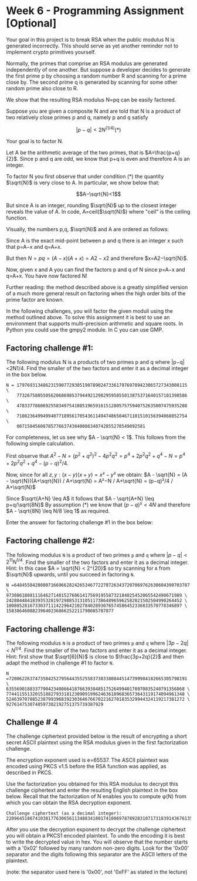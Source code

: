 # Week 6 - Programming Assignment [Optional]

Your goal in this project is to break RSA when the public modulus N is generated incorrectly. This should serve as yet another reminder not to implement crypto primitives yourself.

Normally, the primes that comprise an RSA modulus are generated independently of one another. But suppose a developer decides to generate the first prime p by choosing a random number R and scanning for a prime close by. The second prime q is generated by scanning for some other random prime also close to R.

We show that the resulting RSA modulus N=pq can be easily factored.

Suppose you are given a composite N and are told that N is a product of two relatively close primes p and q, namely p and q satisfy

$$|p−q|<2N^{(1/4)} (*)$$

Your goal is to factor N.

Let A be the arithmetic average of the two primes, that is $A=\frac{p+q}{2}$. Since p and q are odd, we know that p+q is even and therefore A is an integer.

To factor N you first observe that under condition (*) the quantity $\sqrt{N}$ is very close to A. In particular, we show below that:

$$A−\sqrt{N}<1$$

But since A is an integer, rounding $\sqrt{N}$ up to the closest integer reveals the value of A. In code, A=ceil($\sqrt{N}$) where "ceil" is the ceiling function.

Visually, the numbers p,q, $\sqrt{N}$ and A are ordered as follows:


Since A is the exact mid-point between p and q there is an integer x such that p=A−x and q=A+x.

But then $N=pq=(A−x)(A+x)=A2−x2$ and therefore $x=A2−\sqrt{N}$.

Now, given x and A you can find the factors p and q of N since p=A−x and q=A+x. You have now factored N!

Further reading: the method described above is a greatly simplified version of a much more general result on factoring when the high order bits of the prime factor are known.

In the following challenges, you will factor the given moduli using the method outlined above. To solve this assignment it is best to use an environment that supports multi-precision arithmetic and square roots. In Python you could use the gmpy2 module. In C you can use GMP.


## Factoring challenge #1:

The following modulus N is a products of two primes p and q where |p−q|<2N1/4. Find the smaller of the two factors and enter it as a decimal integer in the box below.

	N = 17976931348623159077293051907890247336179769789423065727343008115 \
		77326758055056206869853794492129829595855013875371640157101398586 \
		47833778606925583497541085196591615128057575940752635007475935288 \
		71082364994994077189561705436114947486504671101510156394068052754 \
		0071584560878577663743040086340742855278549092581

For completeness, let us see why $A - \sqrt{N} < 1$. This follows from the following simple calculation.

First observe that $A^2 - N = (p^2 + q^2)^2 - 4p^2q^2 = p^4 + 2p^2q^2 + q^4 - N = p^4 + 2p^2q^2 + q^4 - (p - q)^2 / 4$.

Now, since for all $z,y : (x−y)(x+y) = x²−y²$ we obtain:
$A - \sqrt{N} = (A - \sqrt{N})(A+\sqrt{N}) / A+\sqrt{N} = A²−N / A+\sqrt{N} = (p−q)²/4 / A+\sqrt{N}$

Since $\sqrt{A+N} \leq A$ it follows that $A - \sqrt{A+N} \leq p+q/\sqrt{8N}$
By assumption (*) we know that $(p - q)² < 4N$ and therefore
$A - \sqrt{8N} \leq N/8 \leq 1$ as required.

Enter the answer for factoring challenge #1 in the box below:



## Factoring challenge #2:

The following modulus `N` is a product of two primes `p` and `q` where $|p - q| < 2^{11} N^{1/4}$. Find the smaller of the two factors and enter it as a decimal integer.
Hint: In this case $A = \sqrt{N} < 2^{20}$ so try scanning for `A` from $\sqrt{N}$ upwards, until you succeed in factoring `N`.

	N =6484558428080716696628242653467722787263437207069762630604390703787 \
	9730861808111646271401527606141756919558732184025452065542490671989 \
	2428844841839353281972988531310511738648965962582821502504990264452 \
	1008852816733037111422964210278402893076574586452336833570778346897 \
	15838646088239640236866252211790085787877


## Factoring challenge #3:

The following modulus `N` is a product of two primes `p` and `q` where $|3p - 2q| < N^{1/4}$. Find the smaller of the two factors and enter it as a decimal integer.
Hint: first show that $\sqrt[6]{N}$ is close to $\frac{3p+2q}{2}$ and then adapt the method in challenge #1 to factor `N`.

	N =72006226374735042527956443552558373833808445147399984182665305798191 \
	63556901883377904234086641876639384851752649940178970835240791356868 \
	77441155132015188279331812309091996246361896836573643119174094961348 \
	52463970788523879939683923036467667022162701835329944324119217381272 \
	9276147530748597302192751375739387929


## Challenge # 4

The challenge ciphertext provided below is the result of encrypting a short secret ASCII plaintext using the RSA modulus given in the first factorization challenge.

The encryption exponent used is e=65537. The ASCII plaintext was encoded using PKCS v1.5 before the RSA function was applied, as described in PKCS.

Use the factorization you obtained for this RSA modulus to decrypt this challenge ciphertext and enter the resulting English plaintext in the box below. Recall that the factorization of N enables you to compute φ(N) from which you can obtain the RSA decryption exponent.

	Challenge ciphertext (as a decimal integer):
	22096451867410381776306561134883418017410069787892831071731839143676135600120538004282329650473509424343946219751512256465839967942889460764542040581564748988013734864120452325229320176487916666402997509188729971690526083222067771600019329260870009579993724077458967773697817571267229951148662959627934791540

After you use the decryption exponent to decrypt the challenge ciphertext you will obtain a PKCS1 encoded plaintext. To undo the encoding it is best to write the decrypted value in hex. You will observe that the number starts with a '0x02' followed by many random non-zero digits. Look for the '0x00' separator and the digits following this separator are the ASCII letters of the plaintext.

(note: the separator used here is '0x00', not '0xFF' as stated in the lecture)
